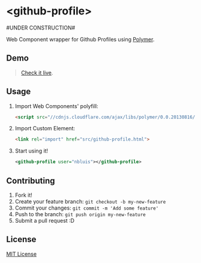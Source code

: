 # &lt;github-profile&gt;
#UNDER CONSTRUCTION#

Web Component wrapper for Github Profiles using [Polymer](http://www.polymer-project.org/polymer.html).

## Demo

> [Check it live](http://nbluis.github.io/github-profile-element/index.html).

## Usage

1. Import Web Components' polyfill:

	```html
	<script src="//cdnjs.cloudflare.com/ajax/libs/polymer/0.0.20130816/polymer.min.js"></script>
	```

2. Import Custom Element:

	```html
	<link rel="import" href="src/github-profile.html">
	```

3. Start using it!

	```xml
	<github-profile user="nbluis"></github-profile>
	```

## Contributing

1. Fork it!
2. Create your feature branch: `git checkout -b my-new-feature`
3. Commit your changes: `git commit -m 'Add some feature'`
4. Push to the branch: `git push origin my-new-feature`
5. Submit a pull request :D

## License

[MIT License](http://opensource.org/licenses/MIT)